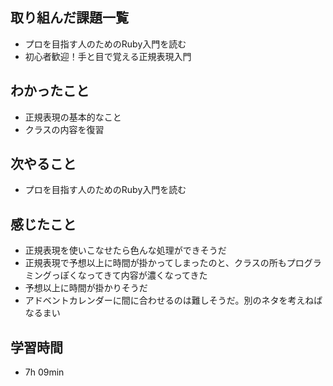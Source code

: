 ## 取り組んだ課題一覧
- プロを目指す人のためのRuby入門を読む
- 初心者歓迎！手と目で覚える正規表現入門
## わかったこと
- 正規表現の基本的なこと
- クラスの内容を復習
## 次やること
- プロを目指す人のためのRuby入門を読む
## 感じたこと
- 正規表現を使いこなせたら色んな処理ができそうだ
- 正規表現で予想以上に時間が掛かってしまったのと、クラスの所もプログラミングっぽくなってきて内容が濃くなってきた
- 予想以上に時間が掛かりそうだ
- アドベントカレンダーに間に合わせるのは難しそうだ。別のネタを考えねばなるまい
## 学習時間
- 7h 09min

